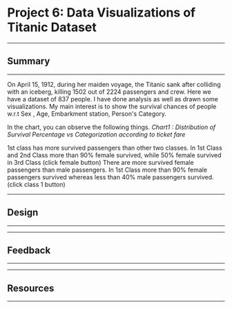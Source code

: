 # Project 6: Data Visualizations of Titanic Dataset
-------
## Summary
-------
On April 15, 1912, during her maiden voyage, the Titanic sank after colliding with an iceberg, killing 1502 out of 2224 passengers and crew. Here we have a dataset of 837 people. I have done analysis as well as drawn some visualizations. My main interest is to show the survival chances of people w.r.t Sex , Age, Embarkment station, Person's Category.

In the chart, you can observe the following things.
*Chart1 : Distribution of Survival Percentage vs Categorization according to ticket fare*

1st class has more survived passengers than other two classes.
In 1st Class and 2nd Class more than 90% female survived, while 50% female survived in 3rd Class (click female button)
There are more survived female passengers than male passengers.
In 1st Class more than 90% female passengers survived whereas less than 40% male passengers survived. (click class 1 button)


---------
## Design
--------

-----------
## Feedback
-----------

-----------
## Resources 
-----------

